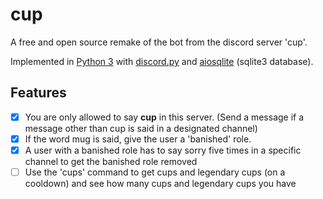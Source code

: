 # cup
A free and open source remake of the bot from the discord server 'cup'.

Implemented in [Python 3](https://python.org) with [discord.py](https://discordpy.readthedocs.io) and [aiosqlite](https://aiosqlite.omnilib.dev) (sqlite3 database).

## Features
- [x] You are only allowed to say **cup** in this server. (Send a message if a message other than cup is said in a designated channel)
- [x] If the word mug is said, give the user a 'banished' role.
- [x] A user with a banished role has to say sorry five times in a specific channel to get the banished role removed
- [ ] Use the 'cups' command to get cups and legendary cups (on a cooldown) and see how many cups and legendary cups you have
